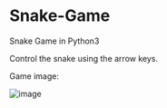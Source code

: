 # Snake-Game
Snake Game in Python3

Control the snake using the arrow keys. 

Game image:

![image](https://user-images.githubusercontent.com/52136572/169717334-a9673b66-f98b-4395-a6ae-8da33c1cad67.png)
